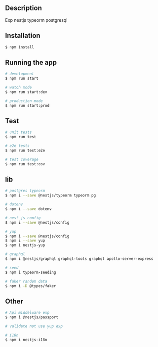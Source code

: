 ## Description

Exp nestjs typeorm postgresql

## Installation

```bash
$ npm install
```

## Running the app

```bash
# development
$ npm run start

# watch mode
$ npm run start:dev

# production mode
$ npm run start:prod
```

## Test

```bash
# unit tests
$ npm run test

# e2e tests
$ npm run test:e2e

# test coverage
$ npm run test:cov
```

## lib

```bash
# postgres typeorm
$ npm i --save @nestjs/typeorm typeorm pg

# dotenv
$ npm i --save dotenv

# nest js config
$ npm i --save @nestjs/config

# yup
$ npm i --save @nestjs/config
$ npm i --save yup
$ npm i nestjs-yup

# graphql
$ npm i @nestjs/graphql graphql-tools graphql apollo-server-express

# seed
$ npm i typeorm-seeding

# faker random data
$ npm i -D @types/faker
```

## Other

```bash
# Api middelware exp
$ npm i @nestjs/passport

# validate not use yup exp

# i18n
$ npm i nestjs-i18n
```
